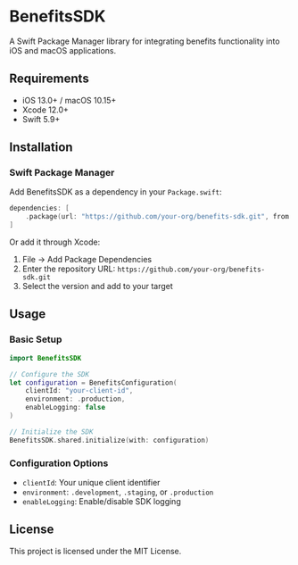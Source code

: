 # BenefitsSDK

A Swift Package Manager library for integrating benefits functionality into iOS and macOS applications.

## Requirements

- iOS 13.0+ / macOS 10.15+
- Xcode 12.0+
- Swift 5.9+

## Installation

### Swift Package Manager

Add BenefitsSDK as a dependency in your `Package.swift`:

```swift
dependencies: [
    .package(url: "https://github.com/your-org/benefits-sdk.git", from: "1.0.0")
]
```

Or add it through Xcode:

1. File → Add Package Dependencies
2. Enter the repository URL: `https://github.com/your-org/benefits-sdk.git`
3. Select the version and add to your target

## Usage

### Basic Setup

```swift
import BenefitsSDK

// Configure the SDK
let configuration = BenefitsConfiguration(
    clientId: "your-client-id",
    environment: .production,
    enableLogging: false
)

// Initialize the SDK
BenefitsSDK.shared.initialize(with: configuration)
```

### Configuration Options

- `clientId`: Your unique client identifier
- `environment`: `.development`, `.staging`, or `.production`
- `enableLogging`: Enable/disable SDK logging

## License

This project is licensed under the MIT License.
